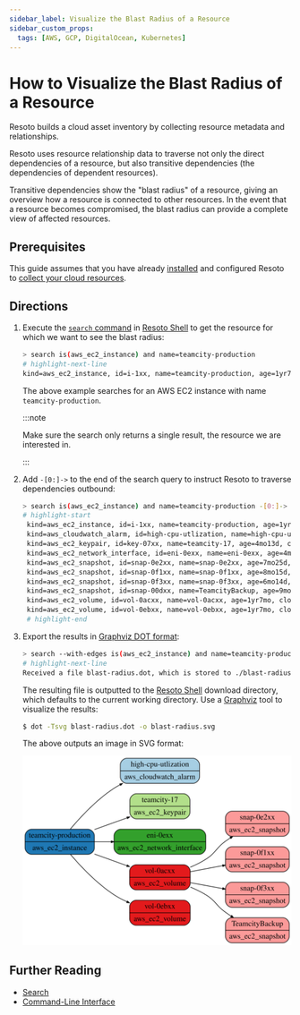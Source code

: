 ```yaml
---
sidebar_label: Visualize the Blast Radius of a Resource
sidebar_custom_props:
  tags: [AWS, GCP, DigitalOcean, Kubernetes]
---
```


# How to Visualize the Blast Radius of a Resource

Resoto builds a cloud asset inventory by collecting resource metadata and relationships.

Resoto uses resource relationship data to traverse not only the direct dependencies of a resource, but also transitive dependencies (the dependencies of dependent resources).

Transitive dependencies show the "blast radius" of a resource, giving an overview how a resource is connected to other resources. In the event that a resource becomes compromised, the blast radius can provide a complete view of affected resources.

## Prerequisites

This guide assumes that you have already [installed](../../../getting-started/install-resoto/index.md) and configured Resoto to [collect your cloud resources](../../../getting-started/configure-cloud-provider-access/index.md).

## Directions

1. Execute the [`search` command](../../../reference/cli/search-commands/search.md) in [Resoto Shell](../../../concepts/components/shell.md) to get the resource for which we want to see the blast radius:

   ```bash
   > search is(aws_ec2_instance) and name=teamcity-production
   # highlight-next-line
   ​kind=aws_ec2_instance, id=i-1xx, name=teamcity-production, age=1yr7mo, cloud=aws, account=prod, region=us-west-2​
   ```

   The above example searches for an AWS EC2 instance with name `teamcity-production`.

   :::note

   Make sure the search only returns a single result, the resource we are interested in.

   :::

2. Add `-[0:]->` to the end of the search query to instruct Resoto to traverse dependencies outbound:

   ```bash
   > search is(aws_ec2_instance) and name=teamcity-production -[0:]->
   # highlight-start
    ​kind=aws_ec2_instance, id=i-1xx, name=teamcity-production, age=1yr7mo, cloud=aws, account=prod, region=us-west-2
    ​kind=aws_cloudwatch_alarm, id=high-cpu-utlization, name=high-cpu-utlization, age=1yr7mo, last_update=1yr7mo, cloud=aws, account=prod, region=us-west-2
    ​kind=aws_ec2_keypair, id=key-07xx, name=teamcity-17, age=4mo13d, cloud=aws, account=prod, region=us-west-2
    ​kind=aws_ec2_network_interface, id=eni-0exx, name=eni-0exx, age=4mo13d, cloud=aws, account=prod, region=us-west-2
    ​kind=aws_ec2_snapshot, id=snap-0e2xx, name=snap-0e2xx, age=7mo25d, cloud=aws, account=prod, region=us-west-2
    ​kind=aws_ec2_snapshot, id=snap-0f1xx, name=snap-0f1xx, age=8mo15d, cloud=aws, account=prod, region=us-west-2
    ​kind=aws_ec2_snapshot, id=snap-0f3xx, name=snap-0f3xx, age=6mo14d, cloud=aws, account=prod, region=us-west-2
    ​kind=aws_ec2_snapshot, id=snap-00dxx, name=TeamcityBackup, age=9mo19d, cloud=aws, account=prod, region=us-west-2
    ​kind=aws_ec2_volume, id=vol-0acxx, name=vol-0acxx, age=1yr7mo, cloud=aws, account=prod, region=us-west-2
    ​kind=aws_ec2_volume, id=vol-0ebxx, name=vol-0ebxx, age=1yr7mo, cloud=aws, account=prod, region=us-west-2
    # highlight-end
   ```

3. Export the results in [Graphviz DOT format](https://graphviz.org/doc/info/lang.html):

   ```bash
   > search --with-edges is(aws_ec2_instance) and name=teamcity-production -[0:]-> | format --dot | write blast-radius.dot
   # highlight-next-line
   ​Received a file blast-radius.dot, which is stored to ./blast-radius.dot.
   ```

   The resulting file is outputted to the [Resoto Shell](../../../concepts/components/shell.md) download directory, which defaults to the current working directory. Use a [Graphviz](https://graphviz.org) tool to visualize the results:

   ```bash
   $ dot -Tsvg blast-radius.dot -o blast-radius.svg
   ```

   The above outputs an image in SVG format:

   ![Diagram illustrating blast radius](./img/blast-radius.svg)

## Further Reading

- [Search](../../../reference/search/index.md)
- [Command-Line Interface](../../../reference/cli/index.md)
